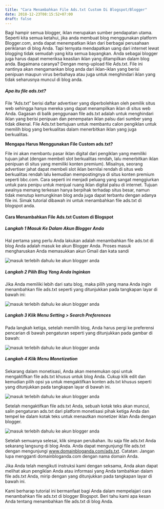 ```yaml
---
title: "Cara Menambahkan File Ads.txt Custom Di Blogspot/Blogger"
date: 2018-12-23T08:15:52+07:00
draft: false
---
```


Bagi hampir semua blogger, iklan merupakan sumber pendapatan utama. Seperti kita semua ketahui, jika anda membuat blog menggunakan platform Blogger.com, anda dapat menempatkan iklan dari berbagai perusahaan periklanan di blog Anda. Tapi ternyata mendapatkan uang dari internet lewat blogging tidak semudah yang kita semua bayangkan. Anda sebagai blogger juga harus dapat memeriksa keaslian iklan yang ditampilkan dalam blog anda. Bagaimana caranya? Dengan meng-upload file Ads.txt. File ini nantinya akan mengamankan blog anda dari iklan-iklan yang berisi penipuan maupun virus berbahaya atau juga untuk menghindari iklan yang tidak seharusnya muncul di blog anda.

##### Apa itu file ads.txt?

File “Ads.txt” berisi daftar advertiser yang diperbolehkan oleh pemilik situs web sehingga hanya mereka yang dapat menampilkan iklan di situs web Anda. Gagasan di balik penggunaan file ads.txt adalah untuk menghindari iklan yang berisi penipuan dan penempatan iklan palsu dari sumber yang tidak dikenal. File Ads.txt bertujuan untuk membantu calon pengiklan untuk memilih blog yang berkualitas dalam menerbitkan iklan yang juga berkualitas.

**Mengapa Harus Menggunakan File Custom ads.txt?**

File ini akan membantu pasar iklan digital dari pengiklan yang memiliki tujuan jahat (dengan membeli slot berkualitas rendah, lalu menerbitkan iklan penipuan di situs yang memiliki konten premium). Misalnya, seorang advertiser jahat dapat membeli slot iklan bernilai rendah di situs web berkualitas rendah lalu kemudian mempostingnya di situs konten premium seperti bbc.com. Cara seperti ini menjadi peluang yang sangat menggiurkan untuk para penipu untuk menjual ruang iklan digital palsu di internet. Tujuan awalnya memang terkesan hanya berpihak terhadap situs besar, namun tidak menutup kemungkinan blog anda juga dapat terbantu dengan adanya file ini. Simak tutorial dibawah ini untuk menambahkan file ads.txt di blogspot anda.

#### Cara Menambahkan File Ads.txt Custom di Blogspot 

##### Langkah 1 Masuk Ke Dalam Akun Blogger Anda

Hal pertama yang perlu Anda lakukan adalah menambahkan file ads.txt di blog Anda adalah masuk ke akun Blogger Anda. Proses masuk mengharuskan Anda memasukkan akun Gmail dan kata sandi

![masuk terlebih dahulu ke akun blogger anda](../cara-menambahkan-file-ads-txt-custom/1.login-gmail-blogger.png)

##### Langkah 2 Pilih Blog Yang Anda Inginkan
Jika Anda memiliki lebih dari satu blog, maka pilih yang mana Anda ingin menambahkan file ads.txt seperti yang ditunjukkan pada tangkapan layar di bawah ini:

![masuk terlebih dahulu ke akun blogger anda](../cara-menambahkan-file-ads-txt-custom/2.pilih-blog-blogger.png)

##### Langkah 3 Klik Menu Setting > Search Preferences
Pada langkah ketiga, setelah memilih blog, Anda harus pergi ke preferensi pencarian di bawah pengaturan seperti yang ditunjukkan pada gambar di bawah:

![masuk terlebih dahulu ke akun blogger anda](../cara-menambahkan-file-ads-txt-custom/3.setting-search-preference-blogger.png)

##### Langkah 4 Klik Menu Monetization

Sekarang dalam monetisasi, Anda akan menemukan opsi untuk mengaktifkan file ads.txt khusus untuk blog Anda. Cukup klik edit dan kemudian pilih opsi ya untuk mengaktifkan konten ads.txt khusus seperti yang ditunjukkan pada tangkapan layar di bawah ini.

![masuk terlebih dahulu ke akun blogger anda](../cara-menambahkan-file-ads-txt-custom/4.setting-custom-ads-file.png)

Setelah mengaktifkan file ads.txt Anda, sebuah kotak teks akan muncul, salin pengaturan ads.txt dari platform monetisasi pihak ketiga Anda dan tempel ke dalam kotak teks untuk menautkan monetizer iklan Anda dengan blogger.

![masuk terlebih dahulu ke akun blogger anda](../cara-menambahkan-file-ads-txt-custom/5.edit-file-ads-txt-file-blogger.png)

Setelah semuanya selesai, klik simpan perubahan. Itu saja file ads.txt Anda sekarang langsung di blog Anda. Anda dapat mengunjungi file ads.txt dengan mengunjungi www.domainbloganda.com/ads.txt. Catatan: Jangan lupa mengganti domainbloganda.com dengan nama domain Anda.

Jika Anda telah mengikuti instruksi kami dengan seksama, Anda akan dapat melihat akun pengiklan Anda atau informasi yang Anda tambahkan dalam file ads.txt Anda, mirip dengan yang ditunjukkan pada tangkapan layar di bawah ini.

Kami berharap tutorial ini bermanfaat bagi Anda dalam mempelajari cara menambahkan file ads.txt di blogger Blogspot. Beri tahu kami apa kesan Anda tentang menambahkan file ads.txt di blog Anda.